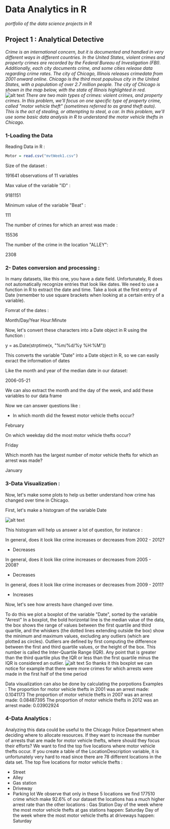 # Data Analytics in R

*portfolio of the data science projects in R*

## Project 1 : Analytical Detective

*Crime is an international concern, but it is documented and handled in very different ways in different countries. In the United States, violent crimes and property crimes are recorded by the Federal Bureau of Investigation (FBI). Additionally, each city documents crime, and some cities release data regarding crime rates. The city of Chicago, Illinois releases crimedata from 2001 onward online. Chicago is the third most populous city in the United States, with a population of over 2.7 million people. The city of Chicago is shown in the map below, with the state of Illinois highlighted in red.*
![alt text](https://courses.edx.org/assets/courseware/v1/1026b5e44d7529313194b5029a538061/asset-v1:MITx+15.071x+2T2020+type@asset+block/ChicagoMap.png)
*There are two main types of crimes: violent crimes, and property crimes. In this problem, we'll focus on one specific type of property crime, called "motor vehicle theft" (sometimes referred to as grand theft auto). This is the act of stealing, or attempting to steal, a car. In this problem, we'll use some basic data analysis in R to understand the motor vehicle thefts in Chicago.*

### 1-Loading the Data

Reading Data in R :

```R
Motor = read.csv("mvtWeek1.csv") 
``` 
Size of the dataset :

191641 observations of 11 variables

Max value of the variable "ID" :

9181151

Minimum value of the variable "Beat" :

111

The number of crimes for which an arrest was made :

15536

The number of the crime in the location "ALLEY":

2308

### 2- Dates conversion and processing :

In many datasets, like this one, you have a date field. Unfortunately, R does not automatically recognize entries that look like dates. We need to use a function in R to extract the date and time. Take a look at the first entry of Date (remember to use square brackets when looking at a certain entry of a variable).

Fomrat of the dates :

Month/Day/Year Hour:Minute

Now, let's convert these characters into a Date object in R using the function :

y = as.Date(strptime(x, "%m/%d/%y %H:%M"))

This converts the variable "Date" into a Date object in R, so we can easily exract the information of dates

Like the month and year of the median date in our dataset:

2006-05-21

We can also extract the month and the day of the week, and add these variables to our data frame

Now we can answer questions like :

- In which month did the fewest motor vehicle thefts occur?

February

On which weekday did the most motor vehicle thefts occur?

Friday


Which month has the largest number of motor vehicle thefts for which an arrest was made?

January

### 3-Data Visualization :

Now, let's make some plots to help us better understand how crime has changed over time in Chicago.

First, let's make a histogram of the variable Date

![alt text](https://um6p-my.sharepoint.com/personal/zakarya_jouhafa_emines_um6p_ma/_layouts/15/onedrive.aspx?id=%2Fpersonal%2Fzakarya%5Fjouhafa%5Femines%5Fum6p%5Fma%2FDocuments%2FEMINES%2FAnalytics%20edge%2Fedx%5Fcourse%2FUnit1%2FhistMotor%2Epng&parent=%2Fpersonal%2Fzakarya%5Fjouhafa%5Femines%5Fum6p%5Fma%2FDocuments%2FEMINES%2FAnalytics%20edge%2Fedx%5Fcourse%2FUnit1)

This histogram will help us answer a lot of question, for instance :

In general, does it look like crime increases or decreases from 2002 - 2012?

 - Decreases 

In general, does it look like crime increases or decreases from 2005 - 2008?

 - Decreases 

In general, does it look like crime increases or decreases from 2009 - 2011?

 - Increases 

Now, let's see how arrests have changed over time.

To do this we plot a boxplot of the variable "Date", sorted by the variable "Arrest"
In a boxplot, the bold horizontal line is the median value of the data, the box shows the range of values between the first quartile and third quartile, and the whiskers (the dotted lines extending outside the box) show the minimum and maximum values, excluding any outliers (which are plotted as circles). Outliers are defined by first computing the difference between the first and third quartile values, or the height of the box. This number is called the Inter-Quartile Range (IQR). Any point that is greater than the third quartile plus the IQR or less than the first quartile minus the IQR is considered an outlier.
![alt text](https://um6p-my.sharepoint.com/personal/zakarya_jouhafa_emines_um6p_ma/_layouts/15/onedrive.aspx?id=%2Fpersonal%2Fzakarya%5Fjouhafa%5Femines%5Fum6p%5Fma%2FDocuments%2FEMINES%2FAnalytics%20edge%2Fedx%5Fcourse%2FUnit1%2FboxplotMotor%2Epng&parent=%2Fpersonal%2Fzakarya%5Fjouhafa%5Femines%5Fum6p%5Fma%2FDocuments%2FEMINES%2FAnalytics%20edge%2Fedx%5Fcourse%2FUnit1)
So thanks it this boxplot we can notice for example that there were more crimes for which arrests were made in the first half of the time period


Data visualization can also be done by calculating the porpotions 
Examples :
    The proportion for motor vehicle thefts in 2001 was an arrest made: 0.1041173
    The proportion of motor vehicle thefts in 2007 was an arrest made:  0.08487395
    The proportion of motor vehicle thefts in 2012 was an arrest made:  0.03902924
### 4-Data Analytics :
Analyzing this data could be useful to the Chicago Police Department when deciding where to allocate resources. If they want to increase the number of arrests that are made for motor vehicle thefts, where should they focus their efforts?
We want to find the top five locations where motor vehicle thefts occur. If you create a table of the LocationDescription variable, it is unfortunately very hard to read since there are 78 different locations in the data set.
The top five locations for motor vehicle thefts :
- Street
- Alley
- Gas station 
- Driveway
- Parking lot
We observe that only in these 5 locations we find 177510 crime which make 92.6% of our dataset
the locations has a much higher arrest rate than the other locations :
Gas Station
Day of the week where the most motor vehicle thefts at gas stations happen:
Saturday
Day of the week where the most motor vehicle thefts at driveways happen:
Saturday
